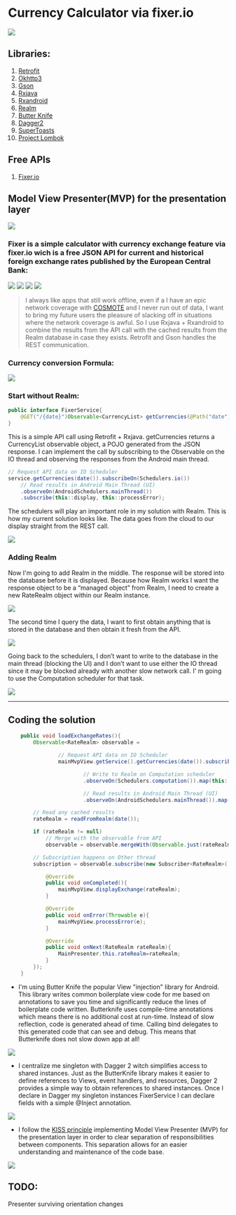 # Currency Calculator via fixer.io

![](https://github.com/domgeorg/CurrencyCalculatorViaFixer.io/blob/master/currency%20exchange/money.png)

## Libraries:
1. [Retrofit](http://square.github.io/retrofit/)
2. [Okhttp3](https://github.com/square/okhttp/tree/master/okhttp/src/main/java/okhttp3)
3. [Gson](https://github.com/google/gson)
3. [Rxjava](https://github.com/ReactiveX/RxJava)
4. [Rxandroid](https://github.com/ReactiveX/RxAndroid)
5. [Realm](https://blog.realm.io/realm-for-android/)
6. [Butter Knife](http://jakewharton.github.io/butterknife/)
7. [Dagger2](https://google.github.io/dagger/)
8. [SuperToasts](https://github.com/JohnPersano/SuperToasts)
9. [Project Lombok](https://projectlombok.org/)

## Free APIs
1. [Fixer.io](http://fixer.io/)

## Model View Presenter(MVP) for the presentation layer
![](https://upload.wikimedia.org/wikipedia/commons/d/dc/Model_View_Presenter_GUI_Design_Pattern.png?1508088404474)

### Fixer is a simple calculator with currency exchange feature via fixer.io wich is a free JSON API for current and historical foreign exchange rates published by the European Central Bank:

![](https://github.com/domgeorg/CurrencyCalculatorViaFixer.io/blob/master/currency%20exchange/Screenshot_20171017-150536.png)             ![](https://github.com/domgeorg/CurrencyCalculatorViaFixer.io/blob/master/currency%20exchange/Screenshot_20171017-150544.png)
![](https://github.com/domgeorg/CurrencyCalculatorViaFixer.io/blob/master/currency%20exchange/Screenshot_20171017-150602.png)             ![](https://github.com/domgeorg/CurrencyCalculatorViaFixer.io/blob/master/currency%20exchange/Screenshot_20171017-150616.png)

> I always like apps that still work offline, even if a I have an epic network coverage with [COSMOTE](https://www.cosmote.gr/hub/) and I never run out of data, I want to bring my future users the pleasure of slacking off in situations where the network coverage is awful. So I use Rxjava + Rxandroid to combine the results from the API call with the cached results from the Realm database in case they exists. Retrofit and Gson handles the REST communication. 

### Currency conversion Formula:
![](https://github.com/domgeorg/CurrencyCalculatorViaFixer.io/blob/master/currency%20exchange/CodeCogsEqn%20(1).png)

### Start without Realm:
``` Java 
public interface FixerService{
    @GET("/{date}")Observable<CurrencyList> getCurrencies(@Path("date") String date);
}
```

This is a simple API call using Retrofit + Rxjava. getCurrencies returns a CurrencyList observable object, a POJO generated from the JSON response. I can implement the call by subscribing to the Observable<WeatherResponse> on the IO thread and observing the responses from the Android main thread.

``` Java 
// Request API data on IO Scheduler
service.getCurrencies(date()).subscribeOn(Schedulers.io())
    // Read results in Android Main Thread (UI)
    .observeOn(AndroidSchedulers.mainThread())
    .subscribe(this::display, this::processError);
```

The schedulers will play an important role in my solution with Realm.
This is how my current solution looks like. The data goes from the cloud to our display straight from the REST call.

![](https://github.com/domgeorg/CurrencyCalculatorViaFixer.io/blob/master/currency%20exchange/1.png)

### Adding Realm
Now I'm going to add Realm in the middle. The response will be stored into the database before it is displayed. Because how Realm works I want the response object to be a “managed object” from Realm, I need to create a new RateRealm object within our Realm instance.

![](https://github.com/domgeorg/CurrencyCalculatorViaFixer.io/blob/master/currency%20exchange/2.png)

The second time I query the data, I want to first obtain anything that is stored in the database and then obtain it fresh from the API.

![](https://github.com/domgeorg/CurrencyCalculatorViaFixer.io/blob/master/currency%20exchange/3.png)

Going back to the schedulers, I don’t want to write to the database in the main thread (blocking the UI) and I don’t want to use either the IO thread since it may be blocked already with another slow network call. I' m going to use the Computation scheduler for that task.

![](https://github.com/domgeorg/CurrencyCalculatorViaFixer.io/blob/master/currency%20exchange/4.png)

***

## Coding the solution

``` Java
    public void loadExchangeRates(){
        Observable<RateRealm> observable =

                // Request API data on IO Scheduler
                mainMvpView.getService().getCurrencies(date()).subscribeOn(Schedulers.io())

                        // Write to Realm on Computation scheduler
                        .observeOn(Schedulers.computation()).map(this::writeToRealm)

                        // Read results in Android Main Thread (UI)
                        .observeOn(AndroidSchedulers.mainThread()).map(this::readFromRealm);

        // Read any cached results
        rateRealm = readFromRealm(date());

        if (rateRealm != null)
            // Merge with the observable from API
            observable = observable.mergeWith(Observable.just(rateRealm));

        // Subscription happens on Other thread
        subscription = observable.subscribe(new Subscriber<RateRealm>(){

            @Override
            public void onCompleted(){
                mainMvpView.displayExchange(rateRealm);
            }

            @Override
            public void onError(Throwable e){
                mainMvpView.processError(e);
            }

            @Override
            public void onNext(RateRealm rateRealm){
                MainPresenter.this.rateRealm=rateRealm;
            }
        });
    }

```
- I'm using Butter Knife the popular View "injection" library for Android. This library writes common boilerplate view code for me based on annotations to save you time and significantly reduce the lines of boilerplate code written. Butterknife uses compile-time annotations which means there is no additional cost at run-time. Instead of slow reflection, code is generated ahead of time. Calling bind delegates to this generated code that can see and debug. This means that Butterknife does not slow down app at all!

![](http://jakewharton.github.io/butterknife/static/logo.png)

- I centralize me singleton with Dagger 2 witch simplifies access to shared instances. Just as the ButterKnife library makes it easier to define references to Views, event handlers, and resources, Dagger 2 provides a simple way to obtain references to shared instances. Once I declare in Dagger my singleton instances FixerService I can declare fields with a simple @Inject annotation.

![](https://github.com/domgeorg/CurrencyCalculatorViaFixer.io/blob/master/currency%20exchange/dagger2-dependency-injection.jpg)

- I follow the [KISS principle](https://www.wikiwand.com/en/KISS_principle) implementing Model View Presenter (MVP) for the presentation layer in order to clear separation of responsibilities between components. This separation allows for an easier understanding and maintenance of the code base.

![](https://github.com/domgeorg/CurrencyCalculatorViaFixer.io/blob/master/currency%20exchange/1-8u0VKOgNhpBJzJBXjkeHvw.jpeg)


## TODO:
Presenter surviving orientation changes
